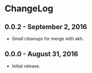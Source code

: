 # ChangeLog

## 0.0.2 - September 2, 2016
* Small cleanups for merge with akh.

## 0.0.0 - August 31, 2016
* Initial release.
